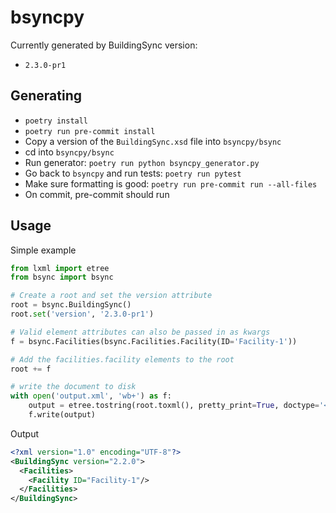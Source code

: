 # bsyncpy

Currently generated by BuildingSync version:
- `2.3.0-pr1`

## Generating
- `poetry install`
- `poetry run pre-commit install`
- Copy a version of the `BuildingSync.xsd` file into `bsyncpy/bsync`
- cd into `bsyncpy/bsync`
- Run generator: `poetry run python bsyncpy_generator.py`
- Go back to `bsyncpy` and run tests: `poetry run pytest`
- Make sure formatting is good: `poetry run pre-commit run --all-files`
- On commit, pre-commit should run
## Usage

Simple example
```python
from lxml import etree
from bsync import bsync

# Create a root and set the version attribute
root = bsync.BuildingSync()
root.set('version', '2.3.0-pr1')

# Valid element attributes can also be passed in as kwargs
f = bsync.Facilities(bsync.Facilities.Facility(ID='Facility-1'))

# Add the facilities.facility elements to the root
root += f

# write the document to disk
with open('output.xml', 'wb+') as f:
    output = etree.tostring(root.toxml(), pretty_print=True, doctype='<?xml version="1.0" encoding="UTF-8"?>')
    f.write(output)
```

Output
```xml
<?xml version="1.0" encoding="UTF-8"?>
<BuildingSync version="2.2.0">
  <Facilities>
    <Facility ID="Facility-1"/>
  </Facilities>
</BuildingSync>
```